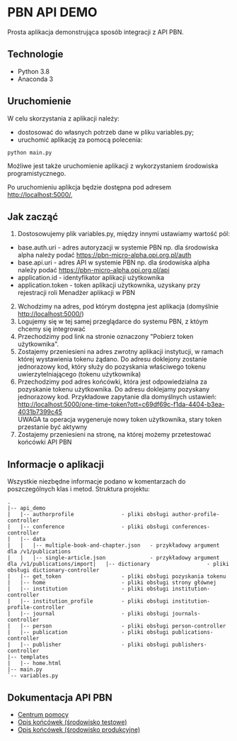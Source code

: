 # PBN API DEMO
Prosta aplikacja demonstrująca sposób integracji z API PBN.

## Technologie
- Python 3.8
- Anaconda 3

## Uruchomienie
W celu skorzystania z aplikacji należy:
- dostosować do własnych potrzeb dane w pliku variables.py;
- uruchomić aplikację za pomocą polecenia:
```console
python main.py
```

Możliwe jest także uruchomienie aplikacji z wykorzystaniem środowiska programistycznego.

Po uruchomieniu aplikcja będzie dostępna pod adresem [http://localhost:5000/](http://localhost:5000/),


## Jak zacząć

1. Dostosowujemy plik variables.py, między innymi ustawiamy wartość pól:
- base.auth.uri - adres autoryzacji w systemie PBN np. dla środowiska alpha należy podać https://pbn-micro-alpha.opi.org.pl/auth
- base.api.uri - adres API w systemie PBN np. dla środowiska alpha należy podać https://pbn-micro-alpha.opi.org.pl/api
- application.id - identyfikator aplikacji użytkownika
- application.token - token aplikacji użytkownika, uzyskany przy rejestracji roli Menadżer aplikacji w PBN
2. Wchodzimy na adres, pod którym dostępna jest aplikacja (domyślnie  [http://localhost:5000/](http://localhost:5000/))
3. Logujemy się w tej samej przeglądarce do systemu PBN, z któym chcemy się integrować
4. Przechodzimy pod link na stronie oznaczony "Pobierz token użytkownika".
5. Zostajemy przeniesieni na adres zwrotny aplikacji instytucji, w ramach której wystawienia tokenu żądano. Do adresu doklejony zostanie jednorazowy kod, który służy do pozyskania właściwego tokenu uwierzytelniającego (tokenu użytkownika)
6. Przechodzimy pod adres końcówki, która jest odpowiedzialna za pozyskanie tokenu użytkownika. Do adresu doklejamy pozyskany jednorazowy kod. Przykładowe zapytanie dla domyślnych ustawień: [http://localhost:5000/one-time-token?ott=c69df69c-f1da-4404-b3ea-4031b7399c45](http://localhost:5000/one-time-token?ott=) <br />UWAGA ta operacja wygeneruje nowy token użytkownika, stary token przestanie być aktywny
7. Zostajemy przeniesieni na stronę, na której możemy przetestować końcówki API PBN

## Informacje o aplikacji
Wszystkie niezbędne informacje podano w komentarzach do poszczególnych klas i metod.
Struktura projektu:
```
.
|-- api_demo
|   |-- authorprofile               - pliki obsługi author-profile-controller 
|   |-- conference                  - pliki obsługi conferences-controller
|   |-- data
|   |   |-- multiple-book-and-chapter.json   - przykładowy argument dla /v1/publications
|   |   |-- single-article.json              - przykładowy argument dla /v1/publications/import|   |-- dictionary                  - pliki obsługi dictionary-controller
|   |-- get_token                   - pliki obsługi pozyskania tokenu
|   |-- home                        - pliki obsługi strony głównej
|   |-- institution                 - pliki obsługi institution-controller
|   |-- institution_profile         - pliki obsługi institution-profile-controller
|   |-- journal                     - pliki obsługi journals-controller
|   |-- person                      - pliki obsługi person-controller
|   |-- publication                 - pliki obsługi publications-controller
|   |-- publisher                   - pliki obsługi publishers-controller
|-- templates
|   |-- home.html
|-- main.py
`-- variables.py
```

## Dokumentacja API PBN
- [Centrum pomocy](https://pbn.nauka.gov.pl/centrum-pomocy/baza-wiedzy-kategoria/masowe-interfejsy-wymiany-danych/)
- [Opis końcówek (środowisko testowe)](https://pbn-micro-alpha.opi.org.pl/api/)
- [Opis końcówek (środowisko produkcyjne)](https://pbn.nauka.gov.pl/api/)
